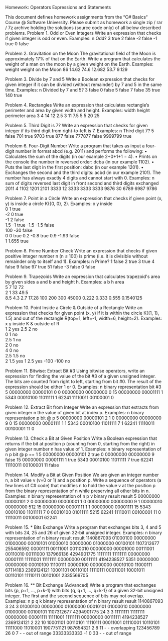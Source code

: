 Homework: Operators Expressions and Statements

This document defines homework assignments from the “C# Basics“ Course @ Software University. Please submit as homework a single zip / rar / 7z archive holding the solutions (source code only) of all below described problems.
Problem 1.	Odd or Even Integers
Write an expression that checks if given integer is odd or even. Examples:
n	  Odd?
3	  true
2	  false
-2	false
-1	true
0	  false

Problem 2.	Gravitation on the Moon
The gravitational field of the Moon is approximately 17% of that on the Earth. Write a program that calculates the weight of a man on the moon by a given weight on the Earth. Examples:
weight	weight on the Moon
86	    14.62
74.6	  12.682
53.7	  9.129

Problem 3.	Divide by 7 and 5
Write a Boolean expression that checks for given integer if it can be divided (without remainder) by 7 and 5 in the same time. Examples:
n	  Divided by 7 and 5?
3	  false
0	  false
5	  false
7	  false
35	true
140	true

Problem 4.	Rectangles
Write an expression that calculates rectangle’s perimeter and area by given width and height. Examples:
width	height	perimeter	area
3	    4	      14	      12
2.5	  3	      11	       7.5
5	    5	      20	      25

Problem 5.	Third Digit is 7?
Write an expression that checks for given integer if its third digit from right-to-left is 7. Examples:
n	      Third digit 7?
5	      false
701	    true
9703	  true
877	    false
777877	false
9999799	true

Problem 6.	Four-Digit Number
Write a program that takes as input a four-digit number in format abcd (e.g. 2011) and performs the following:
•	Calculates the sum of the digits (in our example 2+0+1+1 = 4).
•	Prints on the console the number in reversed order: dcba (in our example 1102).
•	Puts the last digit in the first position: dabc (in our example 1201).
•	Exchanges the second and the third digits: acbd (in our example 2101).
The number has always exactly 4 digits and cannot start with 0. Examples:
n	   sum of digits	reversed	last digit in front	   second and third digits exchanged
2011	4	             1102	      1201	                   2101
3333	12	           3333	      3333	                   3333
9876	30	           6789	      6987	                   9786
    
Problem 7.	Point in a Circle
Write an expression that checks if given point (x,  y) is inside a circle K({0, 0}, 2). Examples:
x	      y	   inside	 
0	      1	    true	
-2	    0	    true	
-1	    2	   false	
1.5	   -1	   true	
-1.5	 -1.5	 false	
100	  -30	   false	
0	      0	   true	
0.2	 -0.8	   true	
0.9	 -1.93	 false	
1	   1.655	 true	

Problem 8.	Prime Number Check
Write an expression that checks if given positive integer number n (n ≤ 100) is prime (i.e. it is divisible without remainder only to itself and 1). Examples:
n	  Prime?
1	  false
2	  true
3	  true
4	  false
9	  false
97	true
51	false
-3	false
0	  false

Problem 9.	Trapezoids
Write an expression that calculates trapezoid's area by given sides a and b and height h. Examples:
a	     b	   h	  area	 
5	     7	  12	  72	
2	     1	  33	  49.5	
8.5	  4.3	  2.7	  17.28	
100	  200	  300	  45000	
0.222	0.333	0.555	0.1540125	

Problem 10.	Point Inside a Circle & Outside of a Rectangle
Write an expression that checks for given point (x, y) if it is within the circle K({1, 1}, 1.5) and out of the rectangle R(top=1, left=-1, width=6, height=2). Examples:
x	     y	inside K & outside of R	 
1	     2	yes	
2.5	   2	no	
0	     1	no	
2.5	   1	no	
2	     0	no	
4	     0	no	
2.5	   1.5	no	
2	     1.5	yes	
1	     2.5	yes	
-100	-100	no	

Problem 11.	Bitwise: Extract Bit #3
Using bitwise operators, write an expression for finding the value of the bit #3 of a given unsigned integer. The bits are counted from right to left, starting from bit #0. The result of the expression should be either 1 or 0. Examples:
n	    binary representation	      bit #3
5	    00000000 00000101	          0
0	    00000000 00000000	          0
15 	  00000000 00001111	          1
5343	00010100 11011111	          1
62241	11110011 00100001	          0

Problem 12.	Extract Bit from Integer
Write an expression that extracts from given integer n the value of given bit at index p. Examples:
n	    binary representation	 p	  bit @ p
5	    00000000 00000101	     2	  1
0	    00000000 00000000	     9	  0
15	  00000000 00001111	     1  	1
5343	00010100 11011111	     7	  1
62241	11110011 00100001	     11 	0

Problem 13.	Check a Bit at Given Position
Write a Boolean expression that returns if the bit at position p (counting from 0, starting from the right) in given integer number n has value of 1. Examples:
n	    binary representation of n	p	 bit @ p == 1
5	    00000000 00000101	          2	 true
0	    00000000 00000000	          9	 false
15	  00000000 00001111	          1	 true
5343	00010100 11011111	          7	 true
62241	11110011 00100001	          11 false

Problem 14.	Modify a Bit at Given Position
We are given an integer number n, a bit value v (v=0 or 1) and a position p. Write a sequence of operators (a few lines of C# code) that modifies n to hold the value v at the position p from the binary representation of n while preserving all other bits in n. Examples:
n	    binary representation of n	p	v	                  binary result	result
5	    00000000 00000101	          2	0	00000000 00000001	1
0	    00000000 00000000	          9	1	00000010 00000000	512
15	  00000000 00001111	          1	1	00000000 00001111	15
5343	00010100 11011111	          7	0	00010100 01011111	5215
62241	11110011 00100001	         11 0	11110011 00100001	62241

Problem 15.	* Bits Exchange
Write a program that exchanges bits 3, 4 and 5 with bits 24, 25 and 26 of given 32-bit unsigned integer. Examples:
n	          binary representation of n	                                             binary result	result
1140867093	01000100 00000000 01000000 00010101	01000010 00000000 01000000 00100101	 1107312677
255406592	  00001111 00111001 00110010 00000000	00001000 00111001 00110010 00111000	 137966136
4294901775	11111111 11111111 00000000 00001111	11111001 11111111 00000000 00111111	 4194238527
5351	      00000000 00000000 00010100 11100111	00000100 00000000 00010100 11000111	 67114183
2369124121	10001101 00110101 11110111 00011001	10001011 00110101 11110111 00101001	 2335569705

Problem 16.	** Bit Exchange (Advanced)
Write a program that exchanges bits {p, p+1, …, p+k-1} with bits {q, q+1, …, q+k-1} of a given 32-bit unsigned integer. The first and the second sequence of bits may not overlap. Examples:
n	          p	 q	k	  binary representation of n	                                            binary result	result
1140867093	3	 24	3	  01000100 00000000 01000000 00010101	01000010 00000000 01000000 00100101	1107312677
4294901775	24 3	3	  11111111 11111111 00000000 00001111	11111001 11111111 00000000 00111111	4194238527
2369124121	2	 22	10	10001101 00110101 11110111 00011001	01110001 10110101 11111000 11010001	1907751121
987654321	  2	 8	11	                                                                    -	- overlapping
123456789	  26 0	7	                                                                     -	-	out of range
33333333333	-1 0	33	                                                                    -	-	out of range

